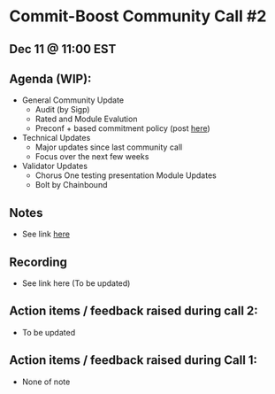 # Commit-Boost Community Call #2
## Dec 11 @ 11:00 EST
## Agenda (WIP):
- General Community Update
  - Audit (by Sigp)
  - Rated and Module Evalution
  - Preconf + based commitment policy (post [here](https://research.lido.fi/t/proposer-commitment-preconf-policy/8939))
- Technical Updates
  - Major updates since last community call
  - Focus over the next few weeks 
- Validator Updates 
  - Chorus One testing presentation
Module Updates 
  - Bolt by Chainbound

## Notes
- See link [here](https://docs.google.com/document/d/1-UpILcKmwXWiBz7E3MO9H8raK9Cq0KWddkMjT8RltJo/edit#heading=h.2whbk0my4lq5)

## Recording
- See link here (To be updated)

## Action items / feedback raised during call 2:
- To be updated

## Action items / feedback raised during Call 1:
- None of note
